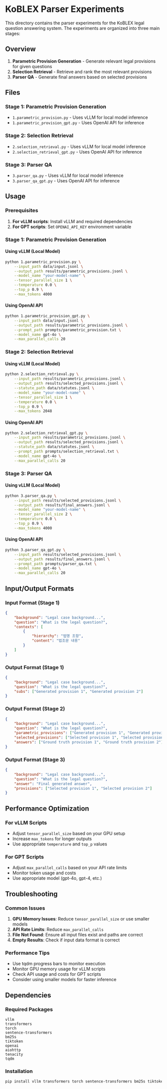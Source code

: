 # KoBLEX Parser Experiments

This directory contains the parser experiments for the KoBLEX legal question answering system. The experiments are organized into three main stages:

## Overview

1. **Parametric Provision Generation** - Generate relevant legal provisions for given questions
2. **Selection Retrieval** - Retrieve and rank the most relevant provisions
3. **Parser QA** - Generate final answers based on selected provisions

## Files

### Stage 1: Parametric Provision Generation
- `1.parametric_provision.py` - Uses vLLM for local model inference
- `1.parametric_provision_gpt.py` - Uses OpenAI API for inference

### Stage 2: Selection Retrieval
- `2.selection_retrieval.py` - Uses vLLM for local model inference
- `2.selection_retrieval_gpt.py` - Uses OpenAI API for inference

### Stage 3: Parser QA
- `3.parser_qa.py` - Uses vLLM for local model inference
- `3.parser_qa_gpt.py` - Uses OpenAI API for inference

## Usage

### Prerequisites

1. **For vLLM scripts**: Install vLLM and required dependencies
2. **For GPT scripts**: Set `OPENAI_API_KEY` environment variable

### Stage 1: Parametric Provision Generation

#### Using vLLM (Local Model)
```bash
python 1.parametric_provision.py \
    --input_path data/input.jsonl \
    --output_path results/parametric_provisions.jsonl \
    --model_name "your-model-name" \
    --tensor_parallel_size 1 \
    --temperature 0.0 \
    --top_p 0.9 \
    --max_tokens 4000
```

#### Using OpenAI API
```bash
python 1.parametric_provision_gpt.py \
    --input_path data/input.jsonl \
    --output_path results/parametric_provisions.jsonl \
    --prompt_path prompts/parametric_provision.txt \
    --model_name gpt-4o \
    --max_parallel_calls 20
```

### Stage 2: Selection Retrieval

#### Using vLLM (Local Model)
```bash
python 2.selection_retrieval.py \
    --input_path results/parametric_provisions.jsonl \
    --output_path results/selected_provisions.jsonl \
    --statute_path data/statutes.jsonl \
    --model_name "your-model-name" \
    --tensor_parallel_size 1 \
    --temperature 0.0 \
    --top_p 0.9 \
    --max_tokens 2048
```

#### Using OpenAI API
```bash
python 2.selection_retrieval_gpt.py \
    --input_path results/parametric_provisions.jsonl \
    --output_path results/selected_provisions.jsonl \
    --statute_path data/statutes.jsonl \
    --prompt_path prompts/selection_retrieval.txt \
    --model_name gpt-4o \
    --max_parallel_calls 20
```

### Stage 3: Parser QA

#### Using vLLM (Local Model)
```bash
python 3.parser_qa.py \
    --input_path results/selected_provisions.jsonl \
    --output_path results/final_answers.jsonl \
    --model_name "your-model-name" \
    --tensor_parallel_size 2 \
    --temperature 0.0 \
    --top_p 0.9 \
    --max_tokens 4000
```

#### Using OpenAI API
```bash
python 3.parser_qa_gpt.py \
    --input_path results/selected_provisions.jsonl \
    --output_path results/final_answers.jsonl \
    --prompt_path prompts/parser_qa.txt \
    --model_name gpt-4o \
    --max_parallel_calls 20
```

## Input/Output Formats

### Input Format (Stage 1)
```json
{
    "background": "Legal case background...",
    "question": "What is the legal question?",
    "contexts": [
        {
            "hierarchy": "법명 조항",
            "content": "법조문 내용"
        }
    ]
}
```

### Output Format (Stage 1)
```json
{
    "background": "Legal case background...",
    "question": "What is the legal question?",
    "subs": ["Generated provision 1", "Generated provision 2"]
}
```

### Output Format (Stage 2)
```json
{
    "background": "Legal case background...",
    "question": "What is the legal question?",
    "parametric_provisions": ["Generated provision 1", "Generated provision 2"],
    "selected_provisions": ["Selected provision 1", "Selected provision 2"],
    "answers": ["Ground truth provision 1", "Ground truth provision 2"]
}
```

### Output Format (Stage 3)
```json
{
    "background": "Legal case background...",
    "question": "What is the legal question?",
    "answer": "Final generated answer",
    "provisions": ["Selected provision 1", "Selected provision 2"]
}
```

## Performance Optimization

### For vLLM Scripts
- Adjust `tensor_parallel_size` based on your GPU setup
- Increase `max_tokens` for longer outputs
- Use appropriate `temperature` and `top_p` values

### For GPT Scripts
- Adjust `max_parallel_calls` based on your API rate limits
- Monitor token usage and costs
- Use appropriate model (gpt-4o, gpt-4, etc.)

## Troubleshooting

### Common Issues
1. **GPU Memory Issues**: Reduce `tensor_parallel_size` or use smaller models
2. **API Rate Limits**: Reduce `max_parallel_calls`
3. **File Not Found**: Ensure all input files exist and paths are correct
4. **Empty Results**: Check if input data format is correct

### Performance Tips
- Use tqdm progress bars to monitor execution
- Monitor GPU memory usage for vLLM scripts
- Check API usage and costs for GPT scripts
- Consider using smaller models for faster inference

## Dependencies

### Required Packages
```
vllm
transformers
torch
sentence-transformers
bm25s
tiktoken
openai
aiohttp
tenacity
tqdm
```

### Installation
```bash
pip install vllm transformers torch sentence-transformers bm25s tiktoken openai aiohttp tenacity tqdm
```